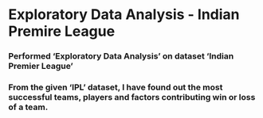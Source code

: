 # Exploratory Data Analysis - Indian Premire League
### Performed ‘Exploratory Data Analysis’ on dataset ‘Indian Premier League’
### From the given ‘IPL’ dataset, I have found out the most successful teams, players and factors contributing win or loss of a team.
